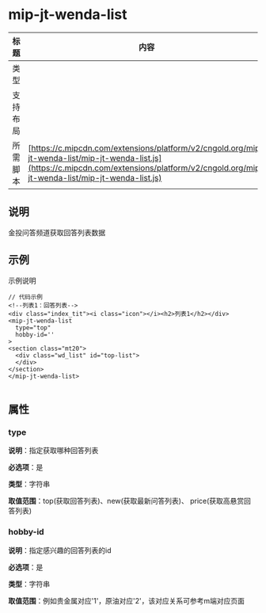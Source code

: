 # mip-jt-wenda-list

标题|内容
----|----
类型|
支持布局|
所需脚本| [https://c.mipcdn.com/extensions/platform/v2/cngold.org/mip-jt-wenda-list/mip-jt-wenda-list.js](https://c.mipcdn.com/extensions/platform/v2/cngold.org/mip-jt-wenda-list/mip-jt-wenda-list.js)

## 说明

金投问答频道获取回答列表数据

## 示例

示例说明

```
// 代码示例
<!--列表1：回答列表-->
<div class="index_tit"><i class="icon"></i><h2>列表1</h2></div>
<mip-jt-wenda-list
  type="top"
  hobby-id=''
>
<section class="mt20">
  <div class="wd_list" id="top-list">
  </div>
</section>
</mip-jt-wenda-list>


```

## 属性

### type

**说明**：指定获取哪种回答列表

**必选项**：是

**类型**：字符串

**取值范围**：top(获取回答列表)、new(获取最新问答列表)、 price(获取高悬赏回答列表)

### hobby-id

**说明**：指定感兴趣的回答列表的id

**必选项**：是

**类型**：字符串

**取值范围**：例如贵金属对应'1'，原油对应'2'，该对应关系可参考m端对应页面
